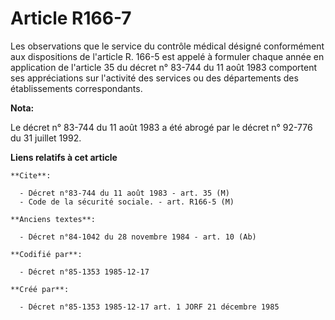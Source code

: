 # Article R166-7

Les observations que le service du contrôle médical désigné conformément aux dispositions de l'article R. 166-5 est appelé à
formuler chaque année en application de l'article 35 du décret n° 83-744 du 11 août 1983 comportent ses appréciations sur
l'activité des services ou des départements des établissements correspondants.

**Nota:**

Le décret n° 83-744 du 11 août 1983 a été abrogé par le décret n° 92-776 du 31 juillet 1992.

**Liens relatifs à cet article**

	**Cite**:

	  - Décret n°83-744 du 11 août 1983 - art. 35 (M)
	  - Code de la sécurité sociale. - art. R166-5 (M)

	**Anciens textes**:

	  - Décret n°84-1042 du 28 novembre 1984 - art. 10 (Ab)

	**Codifié par**:

	  - Décret n°85-1353 1985-12-17

	**Créé par**:

	  - Décret n°85-1353 1985-12-17 art. 1 JORF 21 décembre 1985
